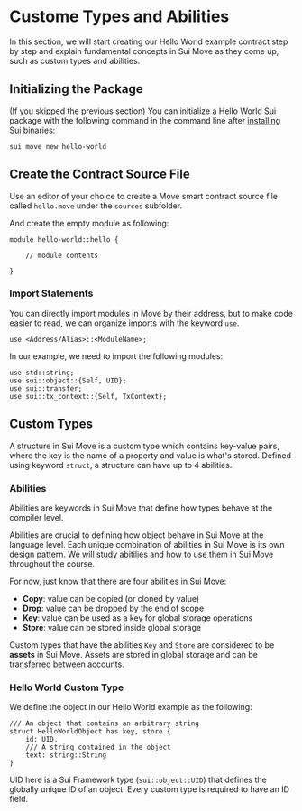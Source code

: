 # Custome Types and Abilities

In this section, we will start creating our Hello World example contract step by step and explain fundamental concepts in Sui Move as they come up, such as custom types and abilities. 

## Initializing the Package

(If you skipped the previous section) You can initialize a Hello World Sui package with the following command in the command line after [installing Sui binaries](https://github.com/sui-foundation/sui-move-intro-course/blob/main/unit-one/lessons/2-set-up-environment.md#install-sui-binaries-locally):

```
sui move new hello-world
```

## Create the Contract Source File

Use an editor of your choice to create a Move smart contract source file called `hello.move` under the `sources` subfolder. 

And create the empty module as following:

```
module hello-world::hello {

    // module contents

}
```

### Import Statements

You can directly import modules in Move by their address, but to make code easier to read, we can organize imports with the keyword `use`. 

```
use <Address/Alias>::<ModuleName>;
```

In our example, we need to import the following modules:

```
use std::string;
use sui::object::{Self, UID};
use sui::transfer;
use sui::tx_context::{Self, TxContext};
```

## Custom Types

A structure in Sui Move is a custom type which contains key-value pairs, where the key is the name of a property and value is what's stored. Defined using keyword `struct`, a structure can have up to 4 abilities.

### Abilities

Abilities are keywords in Sui Move that define how types behave at the compiler level. 

Abilities are crucial to defining how object behave in Sui Move at the language level. Each unique combination of abilities in Sui Move is its own design pattern. We will study abitilies and how to use them in Sui Move throughout the course.

For now, just know that there are four abilities in Sui Move:

- **Copy**: value can be copied (or cloned by value)
- **Drop**: value can be dropped by the end of scope
- **Key**: value can be used as a key for global storage operations
- **Store**: value can be stored inside global storage

Custom types that have the abilities `Key` and `Store` are considered to be **assets** in Sui Move. Assets are stored in global storage and can be transferred between accounts.  

### Hello World Custom Type

We define the object in our Hello World example as the following:

```
/// An object that contains an arbitrary string
struct HelloWorldObject has key, store {
    id: UID,
    /// A string contained in the object
    text: string::String
}
```

UID here is a Sui Framework type (`sui::object::UID`) that defines the globally unique ID of an object. Every custom type is required to have an ID field.
